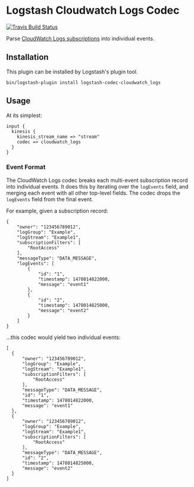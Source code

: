# Logstash Cloudwatch Logs Codec

[![Travis Build Status](https://travis-ci.org/threadwaste/logstash-codec-cloudwatch_logs.svg)](https://travis-ci.org/threadwaste/logstash-codec-cloudwatch_logs)

Parse [CloudWatch Logs subscriptions](http://docs.aws.amazon.com/AmazonCloudWatch/latest/logs/Subscriptions.html#DestinationKinesisExample) into individual events.

## Installation

This plugin can be installed by Logstash's plugin tool.

```
bin/logstash-plugin install logstash-codec-cloudwatch_logs
```

## Usage

At its simplest:

```
input {
  kinesis {
    kinesis_stream_name => "stream"
    codec => cloudwatch_logs
  }
}
```

### Event Format

The CloudWatch Logs codec breaks each multi-event subscription record into
individual events. It does this by iterating over the `logEvents` field, and
merging each event with all other top-level fields. The codec drops the
`logEvents` field from the final event.

For example, given a subscription record:

```
{
    "owner": "123456789012",
    "logGroup": "Example",
    "logStream": "Example1",
    "subscriptionFilters": [
        "RootAccess"
    ],
    "messageType": "DATA_MESSAGE",
    "logEvents": [
        {
            "id": "1",
            "timestamp": 1478014822000,
            "message": "event1"
        },
        {
            "id": "2",
            "timestamp": 1478014825000,
            "message": "event2"
        }
    ]
}
```

...this codec would yield two individual events:

```
[
  {
      "owner": "123456789012",
      "logGroup": "Example",
      "logStream": "Example1",
      "subscriptionFilters": [
          "RootAccess"
      ],
      "messageType": "DATA_MESSAGE",
      "id": "1",
      "timestamp": 1478014822000,
      "message": "event1"
  },
  {
      "owner": "123456789012",
      "logGroup": "Example",
      "logStream": "Example1",
      "subscriptionFilters": [
          "RootAccess"
      ],
      "messageType": "DATA_MESSAGE",
      "id": "2",
      "timestamp": 1478014825000,
      "message": "event2"
  }
]
```
